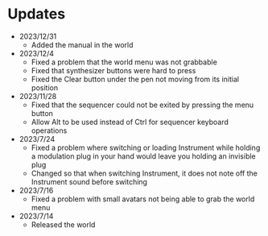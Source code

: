 # Updates

* 2023/12/31
    * Added the manual in the world
* 2023/12/4
    * Fixed a problem that the world menu was not grabbable
    * Fixed that synthesizer buttons were hard to press
    * Fixed the Clear button under the pen not moving from its initial position
* 2023/11/28
    * Fixed that the sequencer could not be exited by pressing the menu button
    * Allow Alt to be used instead of Ctrl for sequencer keyboard operations
* 2023/7/24
    * Fixed a problem where switching or loading Instrument while holding a modulation plug in your hand would leave you holding an invisible plug
    * Changed so that when switching Instrument, it does not note off the Instrument sound before switching
* 2023/7/16
    * Fixed a problem with small avatars not being able to grab the world menu
* 2023/7/14
    * Released the world
